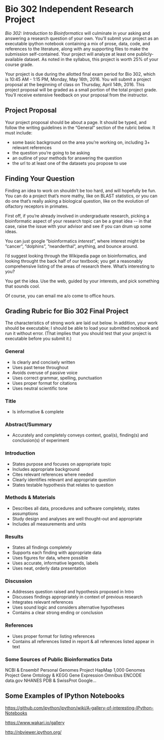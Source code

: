 # Bio 302 Independent Research Project


*Bio 302: Introduction to Bioinformatics* will culminate in your asking and answering a research question of your own. You'll submit your project as an executable ipython notebook containing a mix of prose, data, code, and references to the literature, along with any supporting files to make the submission self-contained. Your project will analyze at least one publicly-available dataset. As noted in the syllabus, this project is worth 25% of your course grade.

Your project is due during the allotted final exam period for Bio 302, which is 10:45 AM - 1:15 PM, Monday, May 16th, 2016. You will submit a project proposal at the beginning of class on Thursday, April 14th, 2016. This project proposal will be graded as a small portion of the total project grade. You’ll receive extensive feedback on your proposal from the instructor.


## Project Proposal

Your project proposal should be about a page. It should be typed, and follow the writing guidelines in the “General” section of the rubric below. It must include:

- some basic background on the area you’re working on, including 3+ relevant references
- the question you’re going to be asking
- an outline of your methods for answering the question
- the url to at least one of the datasets you propose to use

## Finding Your Question

Finding an idea to work on shouldn’t be too hard, and will hopefully be fun. You can do a project that’s more mathy, like on BLAST statistics, or you can do one that’s really asking a biological question, like on the evolution of olfactory receptors in primates.

First off, if you’re already involved in undergraduate research, picking a bioinformatic aspect of your research topic can be a great idea -- in that case, raise the issue with your advisor and see if you can drum up some ideas.

You can just google “bioinformatics *interest*”, where interest might be “cancer”, “dolphins”, “neanderthal”, anything, and bounce around.

I’d suggest looking through the Wikipedia page on bioinformatics, and looking throught the back half of our textbook; you get a reasonably comprehensive listing of the areas of research there. What’s interesting to you?

You get the idea. Use the web, guided by your interests, and pick something that sounds cool.

Of course, you can email me a/o come to office hours.


## Grading Rubric for Bio 302 Final Project

The characteristics of strong work are laid out below. In addition, your work should be executable; I should be able to load your submitted notebook and run it without error. (That implies that you should test that your project is executable before you submit it.)


### General

- Is clearly and concisely written
- Uses past tense throughout
- Avoids overuse of passive voice
- Uses correct grammar, spelling, punctuation
- Uses proper format for citations
- Uses neutral scientific tone


### Title

- Is informative & complete


### Abstract/Summary

- Accurately and completely conveys context, goal(s), finding(s) and conclusion(s) of experiment


### Introduction

- States purpose and focuses on appropriate topic
- Includes appropriate background
- Cites relevant references where needed
- Clearly identifies relevant and appropriate question
- States testable hypothesis that relates to question


### Methods & Materials

- Describes all data, procedures and software completely, states assumptions
- Study design and analyses are well thought-out and appropriate
- Includes all measurements and units


### Results

- States all findings completely
- Supports each finding with appropriate data
- Uses figures for data, where possible
- Uses accurate, informative legends, labels
- Uses neat, orderly data presentation


### Discussion

- Addresses question raised and hypothesis proposed in Intro
- Discusses findings appropriately in context of previous research
- Integrates relevant references
- Uses sound logic and considers alternative hypotheses
- Contains a clear strong ending or conclusion


### References

- Uses proper format for listing references
- Contains all references listed in report & all references listed appear in text


### Some Sources of Public Bioinformatics Data

NCBI & Ensembl!
Personal Genomes Project
HapMap
1,000 Genomes Project
Gene Ontology & KEGG
Gene Expression Omnibus
ENCODE
data.gov
NHANES
PDB & SwissProt
Google...


## Some Examples of IPython Notebooks

https://github.com/ipython/ipython/wiki/A-gallery-of-interesting-IPython-Notebooks

https://www.wakari.io/gallery

http://nbviewer.ipython.org/
